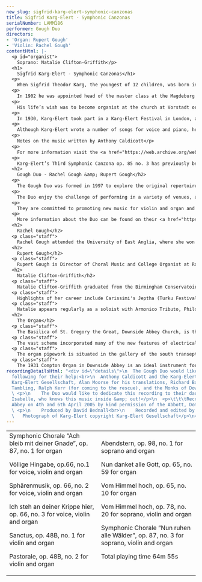 ```yaml
---
new_slug: sigfrid-karg-elert-symphonic-canzonas
title: Sigfrid Karg-Elert - Symphonic Canzonas
serialNumber: LAMM186
performer: Gough Duo
directors:
- 'Organ: Rupert Gough'
- 'Violin: Rachel Gough'
contentHtml: |-
  <p id="organist">
    Soprano: Natalie Clifton-Griffith</p>
  <h1>
    Sigfrid Karg-Elert - Symphonic Canzonas</h1>
  <p>
    When Sigfrid Theodor Karg, the youngest of 12 children, was born in Oberndorf am Neckar (Germany) in 1877, his father, a book dealer, was already in poor health and having difficulty supporting the family. Constantly on the move, the family lived in many areas throughout German-speaking Europe. Sigfrid showed great promise as a composer at an early age and in 1896 went to the Leipzig Conservatory to study with Carl Reinecke, Salomon Jadassohn, and others.</p>
  <p>
    In 1902 he was appointed head of the master class at the Magdeburg Conservatory. Not happy at Magdeburg, he left teaching altogether and concentrated full-time on composition. Edvard Grieg recommended his work to several publishers resulting in performances from Busoni, Kreutzer, and Reger. By 1919 he returned to Leipzig to teach at the Leipzig Conservatory once more. A rather dark time in the composer’s life intervened between 1920 and 1926 when he was being criticized by some of his peers for not being nationalistic enough, and too cosmopolitan.</p>
  <p>
    His life’s wish was to become organist at the church at Vorstadt or Heiland, but some five attempts to secure these positions came to nothing. His association with the Avant-Garde, his improvisatory virtuosity, and his nonconformist tendencies may have been contributing factors.</p>
  <p>
    In 1930, Karg-Elert took part in a Karg-Elert Festival in London, and a year later he was asked to perform in the USA, where he presented more than twenty organ concerts. He was offered the position of organ teacher at the Carnegie Institute in Pittsburgh, but due to his failing health, he declined. He died on September 4, 1933, and was buried in the Leipzig Südfriedhof.</p>
  <p>
    Although Karg-Elert wrote a number of songs for voice and piano, he composed very few for voice and organ; these are of exceptional interest, not only for their imaginative word-setting but also for characteristically resourceful accompaniments.</p>
  <p>
    Notes on the music written by Anthony Caldicott</p>
  <p>
    For more information visit the <a href="https://web.archive.org/web/20120720021131/http://www..karg-elert-archive.org.uk/">Karg-Elert Archive</a>.</p>
  <p>
    Karg-Elert’s Third Symphonic Canzona op. 85 no. 3 has previously been recorded by the Gough Duo and the Girl Choristers of Wells Cathedral on the Lammas Records CD <a href="./avemaria.htm">Ave Maria</a>.</p>
  <h2>
    Gough Duo - Rachel Gough &amp; Rupert Gough</h2>
  <p>
    The Gough Duo was formed in 1997 to explore the original repertoire of music for violin and organ. Being the only regular violin and organ duo in Britain, their performances have aroused much interest and they now pursue their concert career across the U.K. and abroad. The Duo regularly tours the USA and has performed widely from New York to Dallas and Florida to Alaska. They have also been featured at a number of Music Festivals in England, Denmark and Italy.</p>
  <p>
    The Duo enjoy the challenge of performing in a variety of venues, and with organs ranging from 2-stop chamber instruments to 5-manual cathedral and concert organs. Critics have praised them for their ensemble and musical interpretations.</p>
  <p>
    They are committed to promoting new music for violin and organ and have had many pieces especially composed for them.</p>
  <p>
    More information about the Duo can be found on their <a href="https://web.archive.org/web/20120720021131/http://www.goughduo.co.uk/">website</a>.</p>
  <h2>
    Rachel Gough</h2>
  <p class="staff">
    Rachel Gough attended the University of East Anglia, where she won performance scholarships enabling her to study with Hugh Maguire, and graduated with First Class Honours in Music. With a scholarship from The Wall Trust she entered the Royal College of Music, studying with Frances Mason. She graduated in 1997 with an MMus Degree in Advanced Performance. Rachel is a violin tutor at Wells Cathedral Specialist Music School, and performs and records regularly as a chamber and solo violinist.</p>
  <h2>
    Rupert Gough</h2>
  <p class="staff">
    Rupert Gough is Director of Choral Music and College Organist at Royal Holloway, University of London. After 11 years as Assistant Organist at Wells Cathedral he is increasingly in demand as a choral and orchestral conductor and has conducted performances with Julian Lloyd Webber, Wayne Marshall, James Bowman, Emma Kirkby and Anthony Rolfe Johnson. At the 2001 St. Alban's International Organ competition he was awarded Third Prize. He also teaches organ at Wells Cathedral Specialist Music School where he has prepared a number of pupils for Oxbridge scholarships and study in Conservatoires. Rupert has been involved in some thirty commercial recordings as an organ soloist, accompanist, harpsichordist and conductor on many labels.</p>
  <h2>
    Natalie Clifton-Griffith</h2>
  <p class="staff">
    Natalie Clifton-Griffith graduated from the Birmingham Conservatoire in 1996 with First Class Honours and the Graduates Year Prize and received Honorary Membership in 2002. She completed her training at The Royal College of Music with Elizabeth Robson during which time she won the 1998 Bach Handel Competition, 2nd Prize at Great Elm Vocal Awards and was a finalist in the 1997 Lies Askonas Competition. Since being awarded 2nd Prize at The First London Handel Festival Singing Competition in 2002, Natalie is gaining a growing reputation for her performances from the Baroque and Classical repertoire.</p>
  <p class="staff">
    Highlights of her career include Carissimi's Jeptha (Turku Festival, Finland), Bach's Magnificat (Barbican Hall, ECO), St John Passion (Hanover Band), Mass in B Minor (Lyon and Tudeley Festivals), Cantata 209 Non sa che sia dolore (Purcell Room), Cantata 82a Ich Habe Genug (Exeter Cathedral) and Messiah most recently at the Winchester Festival. Performances at the 2003 London Handel Festival included Dafne in the staged cantata Apollo e Dafne and Cleopatra in the oratorio Alexander Balus.</p>
  <p class="staff">
    Natalie appears regularly as a soloist with Armonico Tributo, Philomela (Madrid and The Canary Islands), Quintessential (Warwick Early Music Festival), The English Concert (Biber Missa Christi Resurgentis, Handel's Dixit Dominus, QEH and Bath Festival and Vivaldi's Gloria) and Ex Cathedra on CD and concerts including Lalande's Dies Irae (BBC Proms), Bach's Mass in B minor (Festival de Musique Ancienne de Lyon), Handel's Solomon and Purcell's Fairy Queen (Symphony Hall).</p>
  <h2>
    The Organ</h2>
  <p class="staff">
    The Basilica of St. Gregory the Great, Downside Abbey Church, is the largest, and arguably the finest, of the 'neo-Gothic', post-Reformation catholic churches in England. The present organ is the third instrument installed in the building and was by the John Compton Organ Company in 1931. The organ was regularly heard on BBC radio broadcasts given by Dom Gregory Murray.</p>
  <p class="staff">
    The vast scheme incorporated many of the new features of electrical pipe-organ technology then available, such as sophisticated extension principles, luminous stop-buttons, double-touch keys and pistons and sustainers. The Downside organ is recognized as being one of the finest surviving examples of John Compton's abilities both as a tonal designer and as an organ engineer. Using the extension system, Compton demonstrated that, by adherence to strict disciplines, it was possible for such an instrument to succeed and that the effect could be musical. From what, conventionally, would be classed as a small organ, artistically produced pipe tones could be combined to create other sounds, equally satisfying, without resorting to extra separate stops. Undoubtedly the fine acoustic of the Abbey Church also helps the sounds of the instrument to combine to great effect.</p>
  <p class="staff">
    The organ pipework is situated in the gallery of the south transept behind an oak screen designed by Giles Gilbert Scott and the entire organ is enclosed in three expressive chambers: Great/Choir, Swell/solo and Tubas. The console is situated at the front of the nave and is made using timber from H.M.S. Bellerophon which was used to transport Napoleon after Waterloo.</p>
  <p class="staff">
    The 1931 Compton Organ in Downside Abbey is an ideal instrument for the music of Karg-Elert. The wide range of dynamics, orchestral expression, ethereal effects and unusual tone combinations indicated in the score can all be achieved effectively on this organ in the Abbey's reverberant acoustic. The organ is one of the finest surviving examples of this form of extension organ and dates from the period when Karg-Elert himself came to England for a festival of his music. Sadly the organ is in need of restoration and it is hoped that the imperfections in tuning and voicing and noise of action and blowers will not detract from the performance.</p>
recordingDetailsHtml: "<div id=\"details\">\n  The Gough Duo would like to thank the
  following for their help:<br>\n  Anthony Caldicott and the Karg-Elert Archive, the
  Karg-Elert Gesellschaft, Alan Moorse for his translations, Richard Barnes, Chris
  Tambling, Ralph Kerr (for coming to the rescue), and the Monks of Downside Abbey.\n
  \ <p>\n    The Duo would like to dedicate this recording to their daughter Madeleine
  Isabelle, who knows this music inside &amp; out!</p>\n  <p>\t\t\tRecorded in Downside
  Abbey on 4th and 6th April 2005 by kind permission of the Abbott, Dom Richard Yeo</p>\n
  \ <p>\n    Produced by David Bednall<br>\n    Recorded and edited by Lance Andrews<br>\n
  \   Photograph of Karg-Elert copyright Karg-Elert Gesellschaft</p>\n</div>"
---
```


<table class="tracktable">
  <tbody>
    <tr>
      <td class="column1">
        <span class="composer">Symphonic Chorale “Ach bleib mit deiner Gnade”, op. 87, no. 1</span> for organ
        <p>
          <span class="composer">Völlige Hingabe, op.66, no.1</span> for voice, violin and organ </p>
        <p>
          <span class="composer">Sphärenmusik, op. 66, no. 2</span> for voice, violin and organ</p>
        <p>
          <span class="composer">Ich steh an deiner Krippe hier, op. 66, no. 3</span> for voice, violin and organ</p>
        <p>
          <span class="composer">Sanctus, op. 48B, no. 1</span> for violin and organ</p>
        <p>
          <span class="composer">Pastorale, op. 48B, no. 2</span> for violin and organ</p>
      </td>
      <td class="column2">
        <span class="composer">Abendstern, op. 98, no. 1</span> for soprano and organ
        <p>
          <span class="composer">Nun danket alle Gott, op. 65, no. 59</span> for organ</p>
        <p>
          <span class="composer">Vom Himmel hoch, op. 65, no. 10 </span>for organ</p>
        <p>
          <span class="composer">Vom Himmel hoch, op. 78, no. 20</span> for soprano, violin and organ</p>
        <p>
          <span class="composer">Symphonic Chorale “Nun ruhen alle Wälder”, op. 87, no. 3 </span>for soprano, violin and organ</p>
        <p>
          <span id="playingtime">Total playing time 64m 55s</span></p>
      </td>
    </tr>
  </tbody>
</table>
